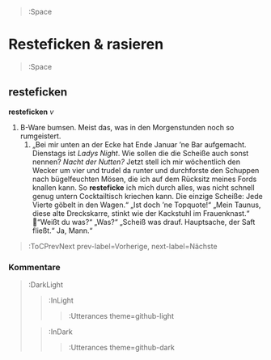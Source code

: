 > :Space

# Resteficken & rasieren

> :Space

## resteficken

**resteficken** *v*
1. B-Ware bumsen. Meist das, was in den Morgenstunden noch so rumgeistert.
    1. „Bei mir unten an der Ecke hat Ende Januar ’ne Bar aufgemacht. Dienstags ist _Ladys Night_. Wie sollen die die Scheiße auch sonst nennen? _Nacht der Nutten?_ Jetzt stell ich mir wöchentlich den Wecker um vier und trudel da runter und durchforste den Schuppen nach bügelfeuchten Mösen, die ich auf dem Rücksitz meines Fords knallen kann. So **resteficke** ich mich durch alles, was nicht schnell genug untern Cocktailtisch kriechen kann. Die einzige Scheiße: Jede Vierte göbelt in den Wagen.“ „Ist doch ’ne Topquote!“ „Mein Taunus, diese alte Dreckskarre, stinkt wie der Kackstuhl im Frauenknast.“ “Weißt du was?“ „Was?“ „Scheiß was drauf. Hauptsache, der Saft fließt.“ Ja, Mann.“

> :ToCPrevNext prev-label=Vorherige, next-label=Nächste

### Kommentare

> :DarkLight
> > :InLight
> >
> > > :Utterances theme=github-light
>
> > :InDark
> >
> > > :Utterances theme=github-dark